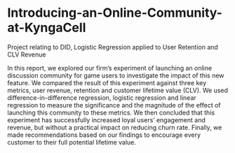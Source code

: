 # Introducing-an-Online-Community-at-KyngaCell
Project relating to DID, Logistic Regression applied to User Retention and CLV Revenue

In this report, we explored our firm’s experiment of launching an online discussion community for game users to investigate the impact of this new feature. We compared the result of this experiment against three key metrics, user revenue, retention and customer lifetime value (CLV). We used difference-in-difference regression, logistic regression and linear regression to measure the significance and the magnitude of the effect of launching this community to these metrics. We then concluded that this experiment has successfully increased loyal users’ engagement and revenue, but without a practical impact on reducing churn rate. Finally, we made recommendations based on our findings to encourage every customer to their full potential lifetime value.
